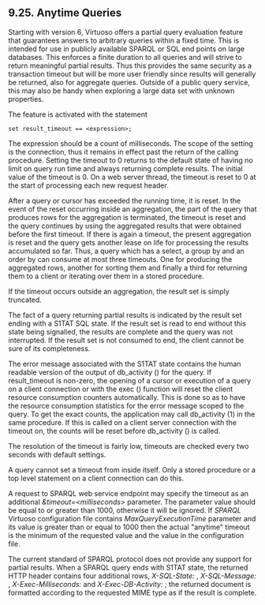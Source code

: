 <div>

<div>

<div>

<div>

## 9.25. Anytime Queries

</div>

</div>

</div>

Starting with version 6, Virtuoso offers a partial query evaluation
feature that guarantees answers to arbitrary queries within a fixed
time. This is intended for use in publicly available SPARQL or SQL end
points on large databases. This enforces a finite duration to all
queries and will strive to return meaningful partial results. Thus this
provides the same security as a transaction timeout but will be more
user friendly since results will generally be returned, also for
aggregate queries. Outside of a public query service, this may also be
handy when exploring a large data set with unknown properties.

The feature is activated with the statement

``` programlisting
set result_timeout == <expression>;
```

The expression should be a count of milliseconds. The scope of the
setting is the connection, thus it remains in effect past the return of
the calling procedure. Setting the timeout to 0 returns to the default
state of having no limit on query run time and always returning complete
results. The initial value of the timeout is 0. On a web server thread,
the timeout is reset to 0 at the start of processing each new request
header.

After a query or cursor has exceeded the running time, it is reset. In
the event of the reset occurring inside an aggregation, the part of the
query that produces rows for the aggregation is terminated, the timeout
is reset and the query continues by using the aggregated results that
were obtained before the first timeout. If there is again a timeout, the
present aggregation is reset and the query gets another lease on life
for processing the results accumulated so far. Thus, a query which has a
select, a group by and an order by can consume at most three timeouts.
One for producing the aggregated rows, another for sorting them and
finally a third for returning them to a client or iterating over them in
a stored procedure.

If the timeout occurs outside an aggregation, the result set is simply
truncated.

The fact of a query returning partial results is indicated by the result
set ending with a S1TAT SQL state. If the result set is read to end
without this state being signalled, the results are complete and the
query was not interrupted. If the result set is not consumed to end, the
client cannot be sure of its completeness.

The error message associated with the S1TAT state contains the human
readable version of the output of db_activity () for the query. If
result_timeout is non-zero, the opening of a cursor or execution of a
query on a client connection or with the exec () function will reset the
client resource consumption counters automatically. This is done so as
to have the resource consumption statistics for the error message scoped
to the query. To get the exact counts, the application may call
db_activity (1) in the same procedure. If this is called on a client
server connection with the timeout on, the counts will be reset before
db_activity () is called.

The resolution of the timeout is fairly low, timeouts are checked every
two seconds with default settings.

A query cannot set a timeout from inside itself. Only a stored procedure
or a top level statement on a client connection can do this.

A request to SPARQL web service endpoint may specify the timeout as an
additional <span class="emphasis">*&timeout=\<milliseconds\>*</span>
parameter. The parameter value should be equal to or greater than 1000,
otherwise it will be ignored. If <span class="emphasis">*SPARQL*</span>
Virtuoso configuration file contains
<span class="emphasis">*MaxQueryExecutionTime*</span> parameter and its
value is greater than or equal to 1000 then the actual "anytime" timeout
is the minimum of the requested value and the value in the configuration
file.

The current standard of SPARQL protocol does not provide any support for
partial results. When a SPARQL query ends with S1TAT state, the returned
HTTP header contains four additional rows,
<span class="emphasis">*X-SQL-State:*</span> ,
<span class="emphasis">*X-SQL-Message:*</span> ,
<span class="emphasis">*X-Exec-Milliseconds:*</span> and
<span class="emphasis">*X-Exec-DB-Activity:*</span> ; the returned
document is formatted according to the requested MIME type as if the
result is complete.

</div>
